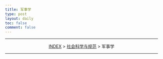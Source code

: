```yaml
---
title: 军事学
type: post
layout: daily
toc: false
comment: false
---
```

---
<span><center>[INDEX](/gknows/wikimap) > [社会科学与规范](/gknows/社会科学与规范) > 军事学</center></span>

---

